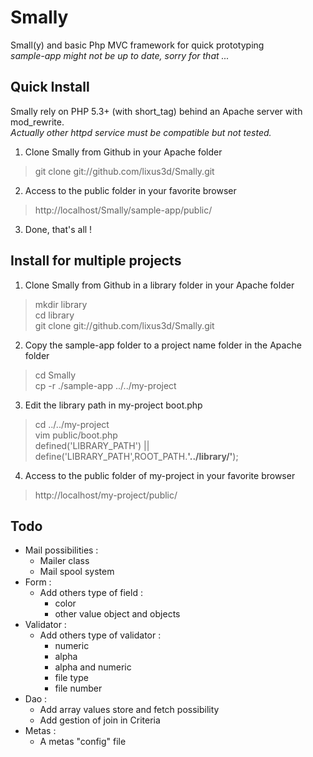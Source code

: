Smally
======

Small(y) and basic Php MVC framework for quick prototyping  
<i>sample-app might not be up to date, sorry for that ...</i>

Quick Install
-------------

Smally rely on PHP 5.3+ (with short_tag) behind an Apache server with mod_rewrite.  
<i>Actually other httpd service must be compatible but not tested.</i> 

1. Clone Smally from Github in your Apache folder
> git clone git://github.com/lixus3d/Smally.git  

2. Access to the public folder in your favorite browser  
> http://localhost/Smally/sample-app/public/

3. Done, that's all !

Install for multiple projects
-----------------------------

1. Clone Smally from Github in a library folder in your Apache folder
> mkdir library  
> cd library  
> git clone git://github.com/lixus3d/Smally.git  

2. Copy the sample-app folder to a project name folder in the Apache folder  
> cd Smally  
> cp -r ./sample-app ../../my-project  

3. Edit the library path in my-project boot.php  
> cd ../../my-project  
> vim public/boot.php  
> defined('LIBRARY_PATH') || define('LIBRARY_PATH',ROOT_PATH.<strong>'../library/'</strong>);  

4. Access to the public folder of my-project in your favorite browser  
> http://localhost/my-project/public/  


Todo
----
- Mail possibilities : 
	- Mailer class 
	- Mail spool system
- Form :
	- Add others type of field :
		- color 
		- other value object and objects  
- Validator :
	- Add others type of validator :
		- numeric
		- alpha 
		- alpha and numeric 
		- file type 
		- file number
- Dao :
	- Add array values store and fetch possibility 
	- Add gestion of join in Criteria
- Metas :
	- A metas "config" file 